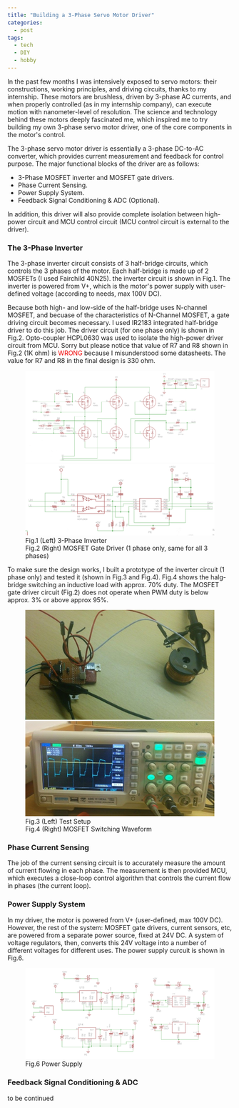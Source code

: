 ```yaml
---
title: "Building a 3-Phase Servo Motor Driver"
categories:
  - post
tags:
  - tech
  - DIY
  - hobby
---
```


In the past few months I was intensively exposed to servo motors: their constructions, working principles, and driving circuits, thanks to my internship. These motors are brushless, driven by 3-phase AC currents, and when properly controlled (as in my internship company), can execute motion with nanometer-level of resolution. The science and technology behind these motors deeply fascinated me, which inspired me to try building my own 3-phase servo motor driver, one of the core components in the motor's control.

The 3-phase servo motor driver is essentially a 3-phase DC-to-AC converter, which provides current measurement and feedback for control purpose. The major functional blocks of the driver are as follows:

  * 3-Phase MOSFET inverter and MOSFET gate drivers.
  * Phase Current Sensing.
  * Power Supply System.
  * Feedback Signal Conditioning & ADC (Optional).

In addition, this driver will also provide complete isolation between high-power circuit and MCU control circuit (MCU control circuit is external to the driver).

### The 3-Phase Inverter

The 3-phase inverter circuit consists of 3 half-bridge circuits, which controls the 3 phases of the motor. Each half-bridge is made up of 2 MOSFETs (I used Fairchild 40N25). the inverter circuit is shown in Fig.1. The inverter is powered from V+, which is the motor's power supply with user-defined voltage (according to needs, max 100V DC).

Because both high- and low-side of the half-bridge uses N-channel MOSFET, and becuase of the characteristics of N-Channel MOSFET, a gate driving circuit becomes necessary. I used IR2183 integrated half-bridge driver to do this job. The driver circuit (for one phase only) is shown in Fig.2. Opto-coupler HCPL0630 was used to isolate the high-power driver circuit from MCU. Sorry but please notice that value of R7 and R8 shown in Fig.2 (1K ohm) is <span style="color:#F00000">WRONG</span> because I misunderstood some datasheets. The value for R7 and R8 in the final design is 330 ohm.

<figure class="half">
    <a href="/images/2014-05-10-Servo-Motor-Driver-Project/inverter.png"><img src="/images/2014-05-10-Servo-Motor-Driver-Project/inverter.png"></a>
    <a href="/images/2014-05-10-Servo-Motor-Driver-Project/gate-driver.png"><img src="/images/2014-05-10-Servo-Motor-Driver-Project/gate-driver.png"></a>
    <figcaption>Fig.1 (Left) 3-Phase Inverter</figcaption>
    <figcaption>Fig.2 (Right) MOSFET Gate Driver (1 phase only, same for all 3 phases)</figcaption>
</figure>

To make sure the design works, I built a prototype of the inverter circuit (1 phase only) and tested it (shown in Fig.3 and Fig.4). Fig.4 shows the halg-bridge switching an inductive load with approx. 70% duty. The MOSFET gate driver circuit (Fig.2) does not operate when PWM duty is below approx. 3% or above approx 95%.

<figure class="half">
    <a href="/images/2014-05-10-Servo-Motor-Driver-Project/test-gate-driver-1.jpg"><img src="/images/2014-05-10-Servo-Motor-Driver-Project/test-gate-driver-1.jpg"></a>
    <a href="/images/2014-05-10-Servo-Motor-Driver-Project/test-gate-driver-2.jpg"><img src="/images/2014-05-10-Servo-Motor-Driver-Project/test-gate-driver-2.jpg"></a>
    <figcaption>Fig.3 (Left) Test Setup</figcaption>
    <figcaption>Fig.4 (Right) MOSFET Switching Waveform</figcaption>
</figure>


### Phase Current Sensing

The job of the current sensing circuit is to accurately measure the amount of current flowing in each phase. The measurement is then provided MCU, which executes a close-loop control algorithm that controls the current flow in phases (the current loop). 


### Power Supply System

In my driver, the motor is powered from V+ (user-defined, max 100V DC). However, the rest of the system: MOSFET gate drivers, current sensors, etc, are powered from a separate power source, fixed at 24V DC. A system of voltage regulators, then, converts this 24V voltage into a number of different voltages for different uses. The power supply curcuit is shown in Fig.6. 

<figure>
    <a href="/images/2014-05-10-Servo-Motor-Driver-Project/power-supply.png"><img src="/images/2014-05-10-Servo-Motor-Driver-Project/power-supply.png"></a>
    <figcaption>Fig.6 Power Supply</figcaption>
</figure>

### Feedback  Signal Conditioning & ADC


to be continued



